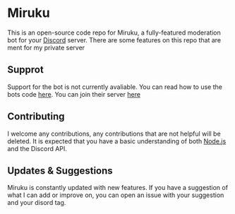 # Miruku
This is an open-source code repo for Miruku, a fully-featured moderation bot for your [Discord](https://discordapp.com/) server. There are some features on this repo that are ment for my private server

## Supprot
Support for the bot is not currently avaliable. You can read how to use the bots code [here](https://discord.js.org/#/). You can join their server [here](https://discordapp.com/invite/bRCvFy9)


## Contributing
I welcome any contributions, any contributions that are not helpful will be deleted. It is expected that you have a basic understanding of both [Node.js](https://nodejs.org/en/docs/) and the Discord API.

## Updates & Suggestions
Miruku is constantly updated with new features. If you have a suggestion of what I can add or improve on, you can open an issue with your suggestion and your disord tag.